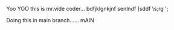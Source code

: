 Yoo YOO this is mr.vide coder...
bdfjklgnkjnf
senlndf
]sddf
\s;rg
';

Doing this in main branch...... mAIN 